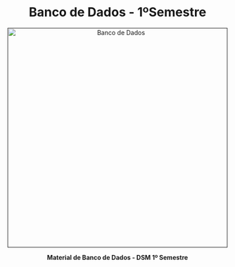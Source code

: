 <h1 align="center"> Banco de Dados - 1ºSemestre </h1>

<div align="center">
   <a href=""><img src="https://www.adiantibuilder.com.br/images/recursos/banco-de-dados/relacionamentos.png" height="500" weight="400" alt="Banco de Dados" border="0"></a>
</div>

<p align="center"><strong>Material de Banco de Dados - DSM 1º Semestre</p></strong>
